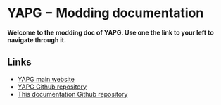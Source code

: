 # YAPG − Modding documentation

**Welcome to the modding doc of YAPG. Use one the link to your left to navigate through
it.**

## Links

 - [YAPG main website](http://yapg.victorlevasseur.com/)
 - [YAPG Github repository](https://github.com/victorlevasseur/YAPG)
 - [This documentation Github repository](https://github.com/victorlevasseur/YAPG-modding-doc)
